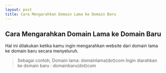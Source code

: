 ```yaml
---
layout: post
title: Cara Mengarahkan Domain Lama ke Domain Baru
---
```

## Cara Mengarahkan Domain Lama ke Domain Baru

Hal ini dilakukan ketika kamu ingin mengarahkan website dari domain lama ke domain baru secara menyeluruh.
> Sebagai contoh,
Domain lama: domainlama(dot)com
Ingin diarahkan ke domain baru : domainbaru(dot)com
